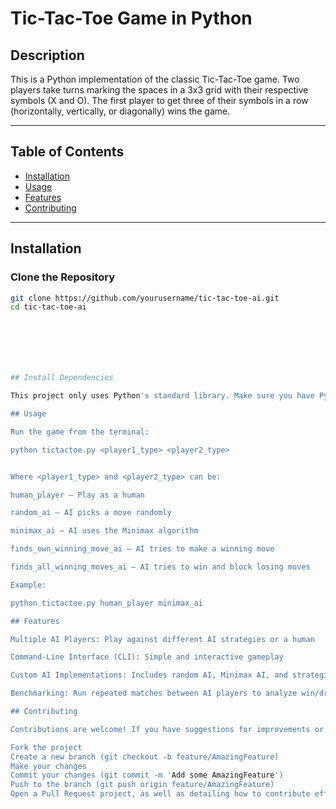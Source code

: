 # Tic-Tac-Toe Game in Python

## Description
This is a Python implementation of the classic Tic-Tac-Toe game. Two players take turns marking the spaces in a 3x3 grid with their respective symbols (X and O). The first player to get three of their symbols in a row (horizontally, vertically, or diagonally) wins the game.

---

## Table of Contents
- [Installation](#installation)
- [Usage](#usage)
- [Features](#features)
- [Contributing](#contributing)

---

## Installation

### Clone the Repository
```bash
git clone https://github.com/yourusername/tic-tac-toe-ai.git
cd tic-tac-toe-ai







## Install Dependencies

This project only uses Python's standard library. Make sure you have Python 3.7 or above installed.

## Usage

Run the game from the terminal:

python tictactoe.py <player1_type> <player2_type>


Where <player1_type> and <player2_type> can be:

human_player – Play as a human

random_ai – AI picks a move randomly

minimax_ai – AI uses the Minimax algorithm

finds_own_winning_move_ai – AI tries to make a winning move

finds_all_winning_moves_ai – AI tries to win and block losing moves

Example:

python tictactoe.py human_player minimax_ai

## Features

Multiple AI Players: Play against different AI strategies or a human

Command-Line Interface (CLI): Simple and interactive gameplay

Custom AI Implementations: Includes random AI, Minimax AI, and strategic AI algorithms

Benchmarking: Run repeated matches between AI players to analyze win/draw rates (benchmark.py)

## Contributing

Contributions are welcome! If you have suggestions for improvements or bug fixes, feel free to:

Fork the project
Create a new branch (git checkout -b feature/AmazingFeature)
Make your changes
Commit your changes (git commit -m 'Add some AmazingFeature')
Push to the branch (git push origin feature/AmazingFeature)
Open a Pull Request project, as well as detailing how to contribute effectively.
